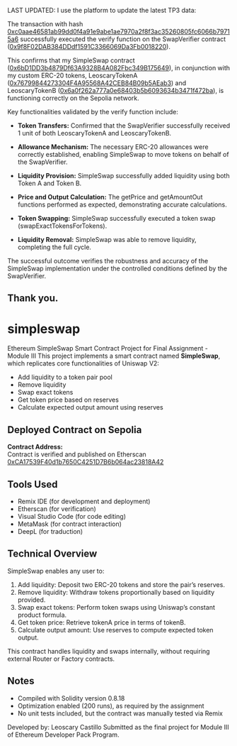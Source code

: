 LAST UPDATED: 
I use the platform to update the latest TP3 data:

The transaction with hash [0xc0aae46581ab99dd0f4a91e9abe1ae7970a2f8f3ac35260805fc6066b79715a6](https://sepolia.etherscan.io/tx/0xc0aae46581ab99dd0f4a91e9abe1ae7970a2f8f3ac35260805fc6066b79715a6) successfully executed the verify function on the SwapVerifier contract ([0x9f8F02DAB384DDdf1591C3366069Da3Fb0018220](https://sepolia.etherscan.io/address/0x9f8F02DAB384DDdf1591C3366069Da3Fb0018220)).

This confirms that my SimpleSwap contract ([0x6bD1DD3b4879Df63A9328B4A082Fbc349B175649](https://sepolia.etherscan.io/address/0x6bD1DD3b4879Df63A9328B4A082Fbc349B175649)), in conjunction with my custom ERC-20 tokens, LeoscaryTokenA ([0x76799844273304F4A95568A42CEB84B09b5AEab3](https://sepolia.etherscan.io/address/0x76799844273304F4A95568A42CEB84B09b5AEab3)) and LeoscaryTokenB ([0x6a0f262a777a0e68403b5b6093634b3471f472ba](https://sepolia.etherscan.io/address/0x6a0f262a777a0e68403b5b6093634b3471f472ba)), is functioning correctly on the Sepolia network.

Key functionalities validated by the verify function include:

* **Token Transfers:** Confirmed that the SwapVerifier successfully received 1 unit of both LeoscaryTokenA and LeoscaryTokenB.

* **Allowance Mechanism:** The necessary ERC-20 allowances were correctly established, enabling SimpleSwap to move tokens on behalf of the SwapVerifier.

* **Liquidity Provision:** SimpleSwap successfully added liquidity using both Token A and Token B.

* **Price and Output Calculation:** The getPrice and getAmountOut functions performed as expected, demonstrating accurate calculations.

* **Token Swapping:** SimpleSwap successfully executed a token swap (swapExactTokensForTokens).

* **Liquidity Removal:** SimpleSwap was able to remove liquidity, completing the full cycle.

The successful outcome verifies the robustness and accuracy of the SimpleSwap implementation under the controlled conditions defined by the SwapVerifier.

Thank you.
------------------------------------------------------------------------------------------------------------------------------------

# simpleswap
Ethereum SimpleSwap Smart Contract Project for Final Assignment - Module III
This project implements a smart contract named **SimpleSwap**, which replicates core functionalities of Uniswap V2:
- Add liquidity to a token pair pool
- Remove liquidity
- Swap exact tokens
- Get token price based on reserves
- Calculate expected output amount using reserves

## Deployed Contract on Sepolia

**Contract Address:**  
Contract is verified and published on Etherscan
[0xCA17539F40d1b7650C4251D7B6b064ac23818A42](https://sepolia.etherscan.io/address/0xCA17539F40d1b7650C4251D7B6b064ac23818A42#code)

## Tools Used

- Remix IDE (for development and deployment)
- Etherscan (for verification)
- Visual Studio Code (for code editing)
- MetaMask (for contract interaction)
- DeepL (for traduction)
  
## Technical Overview

SimpleSwap enables any user to:

1. Add liquidity: Deposit two ERC-20 tokens and store the pair’s reserves.
2. Remove liquidity: Withdraw tokens proportionally based on liquidity provided.
3. Swap exact tokens: Perform token swaps using Uniswap’s constant product formula.
4. Get token price: Retrieve tokenA price in terms of tokenB.
5. Calculate output amount: Use reserves to compute expected token output.

This contract handles liquidity and swaps internally, without requiring external Router or Factory contracts.

## Notes

- Compiled with Solidity version 0.8.18
- Optimization enabled (200 runs), as required by the assignment
- No unit tests included, but the contract was manually tested via Remix

Developed by: Leoscary Castillo
Submitted as the final project for Module III of Ethereum Developer Pack Program.
